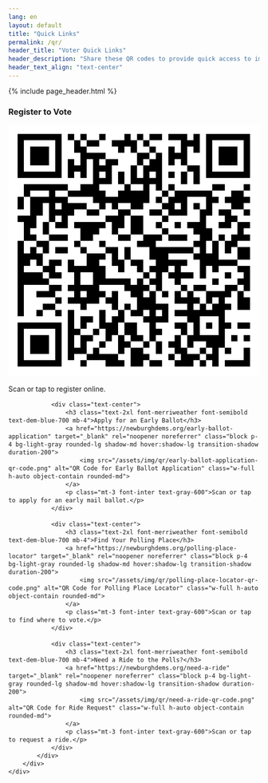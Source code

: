 ```yaml
---
lang: en
layout: default
title: "Quick Links"
permalink: /qr/
header_title: "Voter Quick Links"
header_description: "Share these QR codes to provide quick access to important voter resources."
header_text_align: "text-center"
---
```


{% include page_header.html %}

<section class="py-12 bg-white">
    <div class="container mx-auto px-4 sm:px-6 lg:px-8">
        <div class="max-w-4xl mx-auto">
            <div class="grid grid-cols-1 sm:grid-cols-2 gap-8">
                <div class="text-center">
                    <h3 class="text-2xl font-merriweather font-semibold text-dem-blue-700 mb-4">Register to Vote</h3>
                    <a href="https://newburghdems.org/register-to-vote" target="_blank" rel="noopener noreferrer" class="block p-4 bg-light-gray rounded-lg shadow-md hover:shadow-lg transition-shadow duration-200">
                        <img src="/assets/img/qr/register-to-vote-qr-code.png" alt="QR Code for Voter Registration" class="w-full h-auto object-contain rounded-md">
                    </a>
                    <p class="mt-3 font-inter text-gray-600">Scan or tap to register online.</p>
                </div>

                <div class="text-center">
                    <h3 class="text-2xl font-merriweather font-semibold text-dem-blue-700 mb-4">Apply for an Early Ballot</h3>
                    <a href="https://newburghdems.org/early-ballot-application" target="_blank" rel="noopener noreferrer" class="block p-4 bg-light-gray rounded-lg shadow-md hover:shadow-lg transition-shadow duration-200">
                        <img src="/assets/img/qr/early-ballot-application-qr-code.png" alt="QR Code for Early Ballot Application" class="w-full h-auto object-contain rounded-md">
                    </a>
                    <p class="mt-3 font-inter text-gray-600">Scan or tap to apply for an early mail ballot.</p>
                </div>

                <div class="text-center">
                    <h3 class="text-2xl font-merriweather font-semibold text-dem-blue-700 mb-4">Find Your Polling Place</h3>
                    <a href="https://newburghdems.org/polling-place-locator" target="_blank" rel="noopener noreferrer" class="block p-4 bg-light-gray rounded-lg shadow-md hover:shadow-lg transition-shadow duration-200">
                        <img src="/assets/img/qr/polling-place-locator-qr-code.png" alt="QR Code for Polling Place Locator" class="w-full h-auto object-contain rounded-md">
                    </a>
                    <p class="mt-3 font-inter text-gray-600">Scan or tap to find where to vote.</p>
                </div>

                <div class="text-center">
                    <h3 class="text-2xl font-merriweather font-semibold text-dem-blue-700 mb-4">Need a Ride to the Polls?</h3>
                    <a href="https://newburghdems.org/need-a-ride" target="_blank" rel="noopener noreferrer" class="block p-4 bg-light-gray rounded-lg shadow-md hover:shadow-lg transition-shadow duration-200">
                        <img src="/assets/img/qr/need-a-ride-qr-code.png" alt="QR Code for Ride Request" class="w-full h-auto object-contain rounded-md">
                    </a>
                    <p class="mt-3 font-inter text-gray-600">Scan or tap to request a ride.</p>
                </div>
            </div>
        </div>
    </div>
</section>
